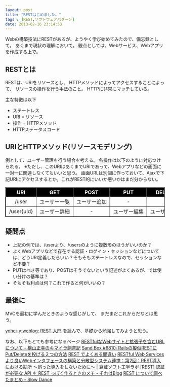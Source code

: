 ```yaml
---
layout: post
title: "RESTはじめました。"
tags : [REST,ソフトウェアパターン]
date: 2013-02-16 23:14:53
---
```



<style type="text/css">
<!--
table {
  border-collapse:collapse;
  border:1px solid black;
}
table th {
  width:100px;
  border:1px solid white;
  background:black;
  color:white;
}

table td {
  width:100px;
  border:1px solid black;
  padding-left:10px;
  padding-right:10px;
  white-space:nowrap;
}

-->
</style>



Webの構築技法にRESTがあるが、ようやく学び始めてみたので、備忘録として。
あくまで現状の理解において。
観点としては、Webサービス、Webアプリを作成する上で。

## RESTとは

RESTは、URIをリソースとし、
HTTPメソッドによってアクセスすることによって、
リソースの操作を行う手法のこと。
HTTPに非常にマッチしている。


主な特徴は以下

* ステートレス
* URI = リソース
* 操作 = HTTPメソッド
* HTTPステータスコード


## URIとHTTPメソッド(リソースモデリング)

例として、ユーザー管理を行う場合を考える。
各操作は以下のように対応つけられる。
※ただし、このURIはあくまでURIであって、Webアプリなどの画面に一対一に関連しなくてもいいと思う。
 画面URLは別個に作っておいて、Ajaxで下記URIにアクセスするとか。これがREST的にいいか悪いかはまだ分からない。

| URI        | GET          | POST         | PUT          | DELETE       |
|:----------:|:------------:|:------------:|:------------:|:------------:|
| /user      | ユーザー一覧 | ユーザー追加 | -            | -            |
| /user{uId} | ユーザー詳細 | -            | ユーザー編集 | ユーザー削除 |



## 疑問点

* 上記の例では、/userより、/usersのように複数形のほうがいいのか？
* よくWebアプリなどで存在する認証・ログイン・セッションなどについては、どうURI定義したらいい？そもそもステートレスなので、セッションなど不要？
* PUTはべき等であり、POSTはそうでないという記述がよくあるが、では使い分けの基準は？
* そもそも利点は何？これで作ると何がいいの？

## 最後に

MVCを最初に学んだときのような感じがして、 
まだまだこれからだなとは思う。

[yohei-y:weblog: REST 入門](http://yohei-y.blogspot.jp/2005/04/rest_23.html)
を読んで、基礎から勉強してみようと思う。

なお、以下もとても参考になるページ
[RESTfulなWebサイトと拡張子を含むURLについて - 檜山正幸のキマイラ飼育記](http://d.hatena.ne.jp/m-hiyama/20100120/1263953482)
[Sand Box #6810: Railsの擬似RESTにPut/Deleteを投げる２つの方法](http://sandbox-6810.blogspot.jp/2011/11/railsrestputdelete.html)
[REST でよくある間違い](http://www.geocities.jp/yamamotoyohei/rest/mistakes.html)
[RESTful Web Services より良いWebインタフェースの構築と分散型システム連携：第2回：REST導入における勘所 ～誤った導入をしないために～ | 豆蔵ソフト工学ラボ](http://labo.mamezou.com/special/sp_013/sp_013_002.html)
[\[REST\] 認証が必要な API を REST っぽく作るときのメモ - それはBlog](http://hamasyou.com/blog/archives/000392)
[REST について調べたまとめ - Slow Dance](http://d.hatena.ne.jp/LukeSilvia/20091025/p1)




